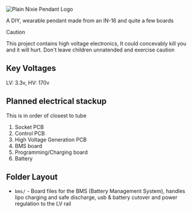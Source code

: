 ![Plain Nixie Pendant Logo](https://github.com/user-attachments/assets/538091d9-3856-4dc7-a6c1-e9d71c625f2d)

A DIY, wearable pendant made from an IN-16 and quite a few boards

> [!CAUTION]
> This project contains high voltage electronics, It could concevably kill you and it will hurt.
> Don't leave children unnatended and exercise caution

## Key Voltages
LV: 3.3v, HV: 170v

## Planned electrical stackup
This is in order of closest to tube
1. Socket PCB
2. Control PCB
3. High Voltage Generation PCB
4. BMS board
5. Programming/Charging board
6. Battery


## Folder Layout
- `bms/` - Board files for the BMS (Battery Management System), handles lipo charging and safe discharge, usb & battery cutover and power regulation to the LV rail
